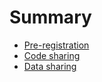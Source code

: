 # Summary

* [Pre-registration](1_preregistration.md)
* [Code sharing](2_codesharing.md)
* [Data sharing](3_datasharing.md)
